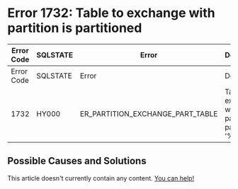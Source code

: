 
# Error 1732: Table to exchange with partition is partitioned


| Error Code | SQLSTATE | Error | Description |
| --- | --- | --- | --- |
| Error Code | SQLSTATE | Error | Description |
| 1732 | HY000 | ER_PARTITION_EXCHANGE_PART_TABLE | Table to exchange with partition is partitioned: '%s' |




## Possible Causes and Solutions


This article doesn't currently contain any content. [You can help!](/en/writing-and-editing-knowledge-base-articles/)

